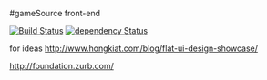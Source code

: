 #gameSource front-end

[![Build Status](https://travis-ci.org/justgook/gameSource-public.png)](https://travis-ci.org/justgook/gameSource-public)
[![dependency Status](https://david-dm.org/justgook/gameSource-public.png)](https://david-dm.org/ModelN/backbone.subroute#info=devDependencies)

for ideas http://www.hongkiat.com/blog/flat-ui-design-showcase/

http://foundation.zurb.com/